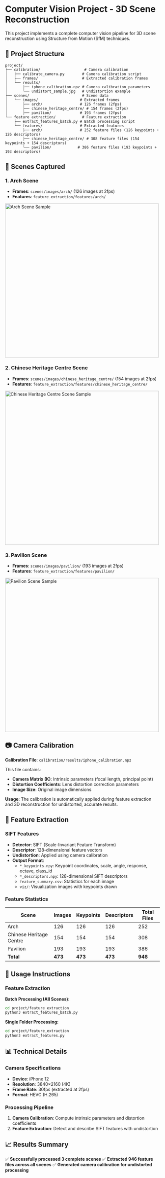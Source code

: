 # Computer Vision Project - 3D Scene Reconstruction

This project implements a complete computer vision pipeline for 3D scene reconstruction using Structure from Motion (SfM) techniques.

## 📁 Project Structure

```
project/
├── calibration/                    # Camera calibration
│   ├── calibrate_camera.py        # Camera calibration script
│   ├── frames/                    # Extracted calibration frames
│   └── results/
│       ├── iphone_calibration.npz # Camera calibration parameters
│       └── undistort_sample.jpg   # Undistortion example
├── scenes/                        # Scene data
│   └── images/                   # Extracted frames
│       ├── arch/                 # 126 frames (2fps)
│       ├── chinese_heritage_centre/ # 154 frames (2fps)
│       ├── pavilion/             # 193 frames (2fps)
└── feature_extraction/            # Feature extraction
    ├── extract_features_batch.py # Batch processing script
    └── features/                 # Extracted features
        ├── arch/                 # 252 feature files (126 keypoints + 126 descriptors)
        ├── chinese_heritage_centre/ # 308 feature files (154 keypoints + 154 descriptors)
        └── pavilion/            # 386 feature files (193 keypoints + 193 descriptors)
```

## 🎯 Scenes Captured

### 1. Arch Scene
- **Frames**: `scenes/images/arch/` (126 images at 2fps)
- **Features**: `feature_extraction/features/arch/`

<img src="scenes/images/arch/frame_050.jpg" alt="Arch Scene Sample" width="500">

### 2. Chinese Heritage Centre Scene
- **Frames**: `scenes/images/chinese_heritage_centre/` (154 images at 2fps)
- **Features**: `feature_extraction/features/chinese_heritage_centre/`

<img src="scenes/images/chinese_heritage_centre/frame_050.jpg" alt="Chinese Heritage Centre Scene Sample" width="500">

### 3. Pavilion Scene
- **Frames**: `scenes/images/pavilion/` (193 images at 2fps)
- **Features**: `feature_extraction/features/pavilion/`

<img src="scenes/images/pavilion/frame_050.jpg" alt="Pavilion Scene Sample" width="500">

## 📷 Camera Calibration

**Calibration File**: `calibration/results/iphone_calibration.npz`

This file contains:
- **Camera Matrix (K)**: Intrinsic parameters (focal length, principal point)
- **Distortion Coefficients**: Lens distortion correction parameters
- **Image Size**: Original image dimensions

**Usage**: The calibration is automatically applied during feature extraction and 3D reconstruction for undistorted, accurate results.

## 🔧 Feature Extraction

### SIFT Features
- **Detector**: SIFT (Scale-Invariant Feature Transform)
- **Descriptor**: 128-dimensional feature vectors
- **Undistortion**: Applied using camera calibration
- **Output Format**: 
  - `*_keypoints.npy`: Keypoint coordinates, scale, angle, response, octave, class_id
  - `*_descriptors.npy`: 128-dimensional SIFT descriptors
  - `feature_summary.csv`: Statistics for each image
  - `viz/`: Visualization images with keypoints drawn

### Feature Statistics
| Scene | Images | Keypoints | Descriptors | Total Files |
|-------|--------|-----------|-------------|-------------|
| Arch | 126 | 126 | 126 | 252 |
| Chinese Heritage Centre | 154 | 154 | 154 | 308 |
| Pavilion | 193 | 193 | 193 | 386 |
| **Total** | **473** | **473** | **473** | **946** |

## 🚀 Usage Instructions

### Feature Extraction

**Batch Processing (All Scenes):**
```bash
cd project/feature_extraction
python3 extract_features_batch.py
```

**Single Folder Processing:**
```bash
cd project/feature_extraction
python3 extract_features.py
```

## 📊 Technical Details

### Camera Specifications
- **Device**: iPhone 12
- **Resolution**: 3840×2160 (4K)
- **Frame Rate**: 30fps (extracted at 2fps)
- **Format**: HEVC (H.265)

### Processing Pipeline
1. **Camera Calibration**: Compute intrinsic parameters and distortion coefficients
2. **Feature Extraction**: Detect and describe SIFT features with undistortion

## 📈 Results Summary

✅ **Successfully processed 3 complete scenes**
✅ **Extracted 946 feature files across all scenes**
✅ **Generated camera calibration for undistorted processing**
